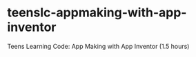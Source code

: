 # teenslc-appmaking-with-app-inventor
Teens Learning Code: App Making with App Inventor (1.5 hours)
